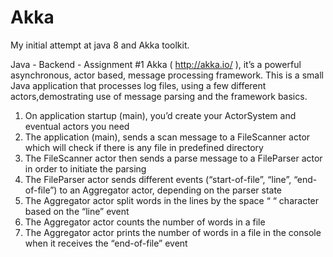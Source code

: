 # Akka
My initial attempt at java 8 and Akka toolkit.

Java - Backend - Assignment #1
Akka ( http://akka.io/ ), it’s a powerful asynchronous, actor based, message processing framework.
This is a small Java application that processes log files, using a few different actors,demostrating use of message parsing and the framework basics.
<ol>
<li>On application startup (main), you’d create your ActorSystem and eventual actors you need</li>
<li>The application (main), sends a scan message to a FileScanner actor which will check if there is any file in predefined directory</li>
<li>The FileScanner actor then sends a parse message to a FileParser actor in order to initiate the parsing</li>
<li>The FileParser actor sends different events (“start-of-file”, “line”, “end-of-file”) to an Aggregator actor, depending on the parser state</li>
<li>The Aggregator actor split words in the lines by the space “ “ character based on the “line” event</li>
<li>The Aggregator actor counts the number of words in a file</li>
<li>The Aggregator actor prints the number of words in a file in the console when it receives the “end-of-file” event</li>
</ol>
